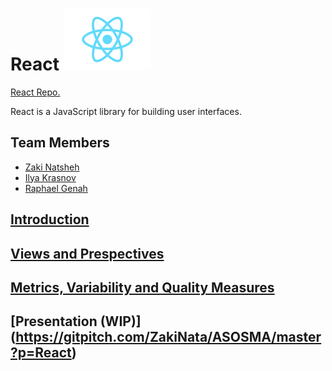 # React ![React Icon](React-icon.svg.png) #

[React Repo.](https://github.com/facebook/react "React Repo.")

React is a JavaScript library for building user interfaces.

## Team Members

- [Zaki Natsheh](https://github.com/ZakiNata "Zaki Natsheh")
- [Ilya Krasnov](https://github.com/ilyakrasnov "Ilya Krasnov")
- [Raphael Genah](https://github.com/leahpar47 "Raphael")


## [Introduction](https://github.com/ZakiNata/ASOSMA/blob/master/React/sections/introduction.md)


## [Views and Prespectives](https://github.com/ZakiNata/ASOSMA/blob/master/React/sections/viewes_and_perspectives.md)


## [Metrics, Variability and Quality Measures](https://github.com/ZakiNata/ASOSMA/blob/master/React/sections/metrics_variability_and_quality.md)

## [Presentation (WIP)] (https://gitpitch.com/ZakiNata/ASOSMA/master?p=React)
